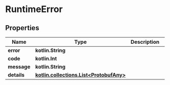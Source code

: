 
# RuntimeError

## Properties
Name | Type | Description | Notes
------------ | ------------- | ------------- | -------------
**error** | **kotlin.String** |  |  [optional]
**code** | **kotlin.Int** |  |  [optional]
**message** | **kotlin.String** |  |  [optional]
**details** | [**kotlin.collections.List&lt;ProtobufAny&gt;**](ProtobufAny.md) |  |  [optional]



